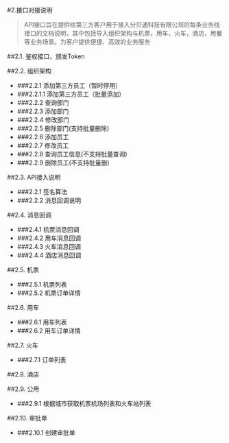#2.接口对接说明
>API接口旨在提供给第三方客户用于接入分贝通科技有限公司的每条业务线接口的文档说明，其中包括导入组织架构与机票，用车，火车，酒店，用餐等业务场景。为客户提供便捷、高效的业务服务

##2.1. 鉴权接口，颁发Token


##2.2. 组织架构
- ###2.2.1 添加第三方员工（暂时停用）
- ###2.2.1.1 添加第三方员工（批量添加）
- ###2.2.2 查询部门
- ###2.2.3 添加部门
- ###2.2.4 修改部门
- ###2.2.5 删除部门(支持批量删除)
- ###2.2.6 添加员工
- ###2.2.7 修改员工
- ###2.2.8 查询员工信息(不支持批量查询)
- ###2.2.9 删除员工(不支持批量删)

##2.3. API接入说明
- ###2.2.1 签名算法
- ###2.2.2 消息回调说明



##2.4.  消息回调

- ###2.4.1 机票消息回调
- ###2.4.2 用车消息回调
- ###2.4.3 火车消息回调
- ###2.4.4 酒店消息回调


##2.5.  机票
- ###2.5.1 机票列表
- ###2.5.2 机票订单详情

##2.6.  用车
 - ###2.6.1 用车列表
 - ###2.6.2 用车订单详情
 
##2.7.  火车
- ###2.7.1 订单列表

##2.8. 酒店

##2.9. 公用
- ###2.9.1 根据城市获取机票机场列表和火车站列表

##2.10.  审批单
- ###2.10.1 创建审批单